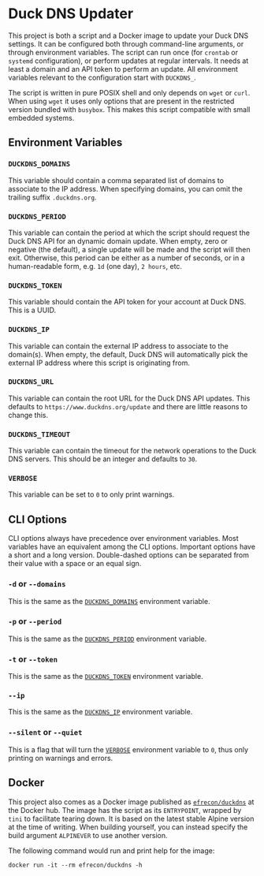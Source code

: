 # Duck DNS Updater

This project is both a script and a Docker image to update your Duck DNS
settings. It can be configured both through command-line arguments, or through
environment variables. The script can run once (for `crontab` or `systemd`
configuration), or perform updates at regular intervals. It needs at least a
domain and an API token to perform an update. All environment variables relevant
to the configuration start with `DUCKDNS_`.

The script is written in pure POSIX shell and only depends on `wget` or `curl`.
When using `wget` it uses only options that are present in the restricted
version bundled with `busybox`. This makes this script compatible with small
embedded systems.

## Environment Variables

### `DUCKDNS_DOMAINS`

This variable should contain a comma separated list of domains to associate to
the IP address. When specifying domains, you can omit the trailing suffix
`.duckdns.org`.

### `DUCKDNS_PERIOD`

This variable can contain the period at which the script should request the Duck
DNS API for an dynamic domain update. When empty, zero or negative (the
default), a single update will be made and the script will then exit. Otherwise,
this period can be either as a number of seconds, or in a human-readable form,
e.g. `1d` (one day), `2 hours`, etc.

### `DUCKDNS_TOKEN`

This variable should contain the API token for your account at Duck DNS. This is
a UUID.

### `DUCKDNS_IP`

This variable can contain the external IP address to associate to the domain(s).
When empty, the default, Duck DNS will automatically pick the external IP
address where this script is originating from.

### `DUCKDNS_URL`

This variable can contain the root URL for the Duck DNS API updates. This
defaults to `https://www.duckdns.org/update` and there are little reasons to
change this.

### `DUCKDNS_TIMEOUT`

This variable can contain the timeout for the network operations to the Duck DNS
servers. This should be an integer and defaults to `30`.

### `VERBOSE`

This variable can be set to `0` to only print warnings.

## CLI Options

CLI options always have precedence over environment variables. Most variables
have an equivalent among the CLI options. Important options have a short and a
long version. Double-dashed options can be separated from their value with a
space or an equal sign.

### `-d` or `--domains`

This is the same as the [`DUCKDNS_DOMAINS`](#duckdns_domains) environment
variable.

### `-p` or `--period`

This is the same as the [`DUCKDNS_PERIOD`](#duckdns_period) environment
variable.

### `-t` or `--token`

This is the same as the [`DUCKDNS_TOKEN`](#duckdns_token) environment
variable.

### `--ip`

This is the same as the [`DUCKDNS_IP`](#duckdns_ip) environment variable.

### `--silent` or `--quiet`

This is a flag that will turn the [`VERBOSE`](#verbose) environment variable to
`0`, thus only printing on warnings and errors.

## Docker

This project also comes as a Docker image published as
[`efrecon/duckdns`][docker] at the Docker hub. The image has the script as its
`ENTRYPOINT`, wrapped by `tini` to facilitate tearing down. It is based on the
latest stable Alpine version at the time of writing. When building yourself, you
can instead specify the build argument `ALPINEVER` to use another version.

The following command would run and print help for the image:

```shell
docker run -it --rm efrecon/duckdns -h
```

  [docker]: https://hub.docker.com/r/efrecon/duckdns
